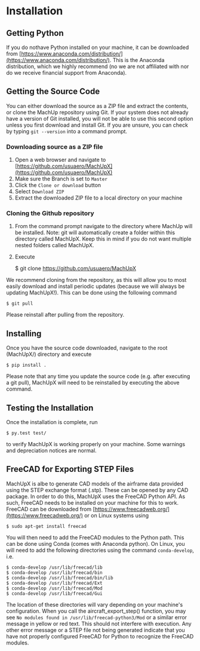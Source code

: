 # Installation

## Getting Python

If you do nothave Python installed on your machine, it can be downloaded from [https://www.anaconda.com/distribution/](https://www.anaconda.com/distribution/). This is the Anaconda distribution, which we highly recommend (no we are not affiliated with nor do we receive financial support from Anaconda).

## Getting the Source Code

You can either download the source as a ZIP file and extract the contents, or clone the MachUp repository using Git. If your system does not already have a version of Git installed, you will not be able to use this second option unless you first download and install Git. If you are unsure, you can check by typing `git --version` into a command prompt.

### Downloading source as a ZIP file

1. Open a web browser and navigate to [https://github.com/usuaero/MachUpX](https://github.com/usuaero/MachUpX)
2. Make sure the Branch is set to `Master`
3. Click the `Clone or download` button
4. Select `Download ZIP`
5. Extract the downloaded ZIP file to a local directory on your machine

### Cloning the Github repository

1. From the command prompt navigate to the directory where MachUp will be installed. Note: git will automatically create a folder within this directory called MachUpX. Keep this in mind if you do not want multiple nested folders called MachUpX.
2. Execute

    $ git clone https://github.com/usuaero/MachUpX

We recommend cloning from the repository, as this will allow you to most easily download and install periodic updates (because we will always be updating MachUpX!). This can be done using the following command

    $ git pull

Please reinstall after pulling from the repository.

## Installing

Once you have the source code downloaded, navigate to the root (MachUpX/) directory and execute

    $ pip install .

Please note that any time you update the source code (e.g. after executing a git pull), MachUpX will need to be reinstalled by executing the above command.

## Testing the Installation

Once the installation is complete, run

    $ py.test test/

to verify MachUpX is working properly on your machine. Some warnings and depreciation notices are normal.

## FreeCAD for Exporting STEP Files

MachUpX is albe to generate CAD models of the airframe data provided using the STEP exchange format (.stp). These can be opened by any CAD package. In order to do this, MachUpX uses the FreeCAD Python API. As such, FreeCAD needs to be installed on your machine for this to work. FreeCAD can be downloaded from [https://www.freecadweb.org/](https://www.freecadweb.org/) or on Linux systems using

    $ sudo apt-get install freecad

You will then need to add the FreeCAD modules to the Python path. This can be done using Conda (comes with Anaconda python). On Linux, you will need to add the following directories using the command `conda-develop`, i.e.

    $ conda-develop /usr/lib/freecad/lib
    $ conda-develop /usr/lib/freecad/bin
    $ conda-develop /usr/lib/freecad/bin/lib
    $ conda-develop /usr/lib/freecad/Ext
    $ conda-develop /usr/lib/freecad/Mod
    $ conda-develop /usr/lib/freecad/Gui

The location of these directories will vary depending on your machine's configuration. When you call the aircraft_export_step() function, you may see `No modules found in /usr/lib/freecad-python3/Mod` or a similar error message in yellow or red text. This should not interfere with execution. Any other error message or a STEP file not being generated indicate that you have not properly configured FreeCAD for Python to recognize the FreeCAD modules.